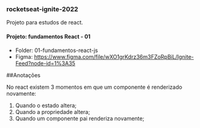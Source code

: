 ### rocketseat-ignite-2022

Projeto para estudos de react.

#### Projeto: fundamentos React - 01
- Folder: 01-fundamentos-react-js
- Figma: https://www.figma.com/file/wXO1grKdrz36m3FZoRpBiL/Ignite-Feed?node-id=1%3A35


##Anotações

No react existem 3 momentos em que um componente é renderizado novamente:
1. Quando o estado altera;
2. Quando a propriedade altera;
3. Quando um componente pai renderiza novamente;
